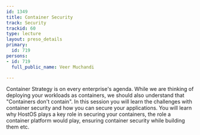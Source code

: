 ```yaml
---
id: 1349
title: Container Security
track: Security
trackid: 60
type: lecture
layout: preso_details
primary:
  id: 719
persons:
- id: 719
  full_public_name: Veer Muchandi

---
```

Container Strategy is on every enterprise's agenda. While we are thinking of deploying your workloads as containers, we should also understand that "Containers don't contain". 
In this session you will learn the challenges with container security and how you can secure your applications. You will learn why HostOS plays a key role in securing your containers, the role a container platform would play, ensuring container security while building them etc.
